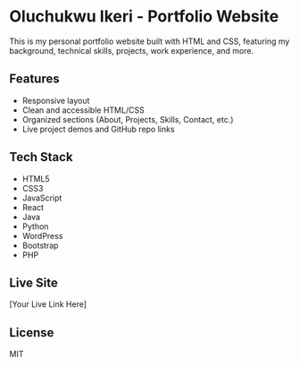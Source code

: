 # Oluchukwu Ikeri - Portfolio Website
This is my personal portfolio website built with HTML and CSS, featuring my background, technical skills, projects, work experience, and more.

## Features
- Responsive layout
- Clean and accessible HTML/CSS
- Organized sections (About, Projects, Skills, Contact, etc.)
- Live project demos and GitHub repo links

## Tech Stack
- HTML5
- CSS3
- JavaScript
- React
- Java
- Python
- WordPress
- Bootstrap
- PHP 

## Live Site
[Your Live Link Here]

## License
MIT
